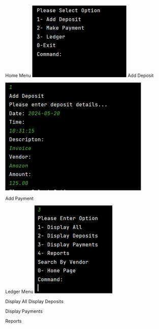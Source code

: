 Home Menu
![img.png](../../../../../img.png)
Add Deposit

![img_3.png](../../../../../img_3.png)

Add Payment

Ledger Menu
![img_1.png](../../../../../img_1.png)


Display All
Display Deposits

Display Payments

Reports


